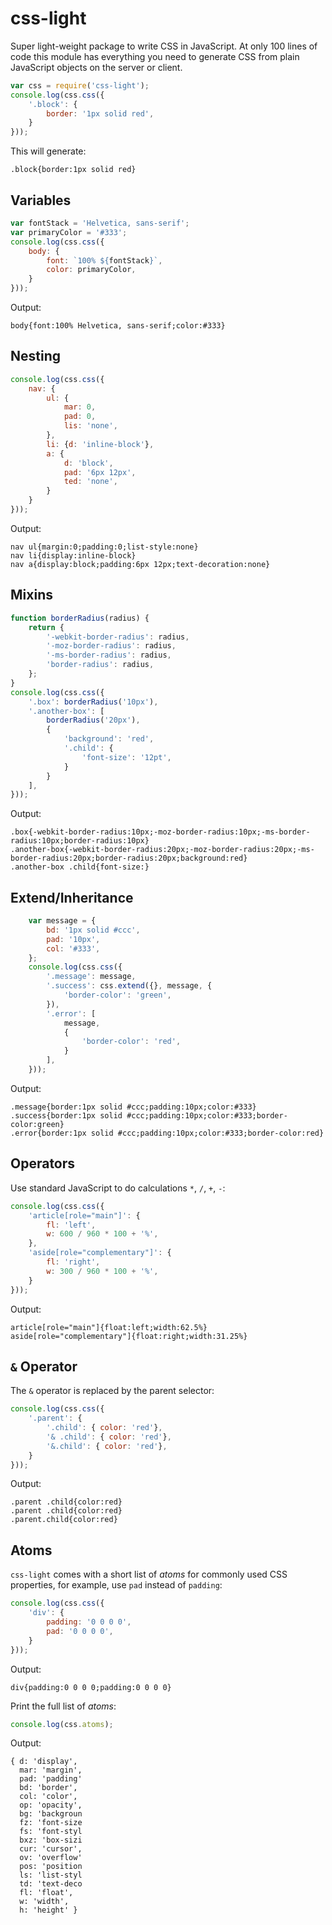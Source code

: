 # css-light

Super light-weight package to write CSS in JavaScript. At only 100 lines
of code this module has everything you need to generate CSS from plain
JavaScript objects on the server or client.

```js
var css = require('css-light');
console.log(css.css({
    '.block': {
        border: '1px solid red',
    }
}));
```

This will generate:

    .block{border:1px solid red}


## Variables

```js
var fontStack = 'Helvetica, sans-serif';
var primaryColor = '#333';
console.log(css.css({
    body: {
        font: `100% ${fontStack}`,
        color: primaryColor,
    }
}));
```

Output:

    body{font:100% Helvetica, sans-serif;color:#333}

## Nesting

```js
console.log(css.css({
    nav: {
        ul: {
            mar: 0,
            pad: 0,
            lis: 'none',
        },
        li: {d: 'inline-block'},
        a: {
            d: 'block',
            pad: '6px 12px',
            ted: 'none',
        }
    }
}));
```

Output:

    nav ul{margin:0;padding:0;list-style:none}
    nav li{display:inline-block}
    nav a{display:block;padding:6px 12px;text-decoration:none}


## Mixins

```js
function borderRadius(radius) {
    return {
        '-webkit-border-radius': radius,
        '-moz-border-radius': radius,
        '-ms-border-radius': radius,
        'border-radius': radius,
    };
}
console.log(css.css({
    '.box': borderRadius('10px'),
    '.another-box': [
        borderRadius('20px'),
        {
            'background': 'red',
            '.child': {
                'font-size': '12pt',
            }
        }
    ],
}));
```

Output:

    .box{-webkit-border-radius:10px;-moz-border-radius:10px;-ms-border-radius:10px;border-radius:10px}
    .another-box{-webkit-border-radius:20px;-moz-border-radius:20px;-ms-border-radius:20px;border-radius:20px;background:red}
    .another-box .child{font-size:}


## Extend/Inheritance

```js
    var message = {
        bd: '1px solid #ccc',
        pad: '10px',
        col: '#333',
    };
    console.log(css.css({
        '.message': message,
        '.success': css.extend({}, message, {
            'border-color': 'green',
        }),
        '.error': [
            message,
            {
                'border-color': 'red',
            }
        ],
    }));
```

Output:

    .message{border:1px solid #ccc;padding:10px;color:#333}
    .success{border:1px solid #ccc;padding:10px;color:#333;border-color:green}
    .error{border:1px solid #ccc;padding:10px;color:#333;border-color:red}


## Operators

Use standard JavaScript to do calculations `*`, `/`, `+`, `-`:

```js
console.log(css.css({
    'article[role="main"]': {
        fl: 'left',
        w: 600 / 960 * 100 + '%',
    },
    'aside[role="complementary"]': {
        fl: 'right',
        w: 300 / 960 * 100 + '%',
    }
}));
```

Output:
    
    article[role="main"]{float:left;width:62.5%}
    aside[role="complementary"]{float:right;width:31.25%}


## `&` Operator

The `&` operator is replaced by the parent selector:

```js
console.log(css.css({
    '.parent': {
        '.child': { color: 'red'},
        '& .child': { color: 'red'},
        '&.child': { color: 'red'},
    }
}));
```

Output:

    .parent .child{color:red}
    .parent .child{color:red}
    .parent.child{color:red}


## Atoms

`css-light` comes with a short list of *atoms* for commonly used CSS properties,
for example, use `pad` instead of `padding`:

```js
console.log(css.css({
    'div': {
        padding: '0 0 0 0',
        pad: '0 0 0 0',
    }
}));
```

Output:

    div{padding:0 0 0 0;padding:0 0 0 0}

Print the full list of *atoms*:

```js
console.log(css.atoms);
```

Output:
    
    { d: 'display', 
      mar: 'margin',
      pad: 'padding'
      bd: 'border', 
      col: 'color', 
      op: 'opacity',
      bg: 'backgroun
      fz: 'font-size
      fs: 'font-styl
      bxz: 'box-sizi
      cur: 'cursor',
      ov: 'overflow'
      pos: 'position
      ls: 'list-styl
      td: 'text-deco
      fl: 'float',
      w: 'width', 
      h: 'height' } 
